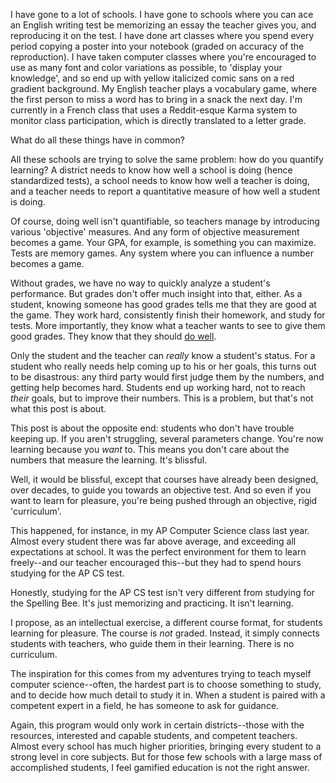 I have gone to a lot of schools. I have gone to schools where you can ace an
English writing test be memorizing an essay the teacher gives you, and
reproducing it on the test. I have done art classes where you spend every
period copying a poster into your notebook (graded on accuracy of the
reproduction). I have taken computer classes where you're encouraged to use as
many font and color variations as possible, to 'display your knowledge', and so
end up with yellow italicized comic sans on a red gradient background. My
English teacher plays a vocabulary game, where the first person to miss a word
has to bring in a snack the next day. I'm currently in a French class that uses
a Reddit-esque Karma system to monitor class participation, which is directly
translated to a letter grade.

What do all these things have in common?

All these schools are trying to solve the same problem: how do you quantify
learning? A district needs to know how well a school is doing (hence
standardized tests), a school needs to know how well a teacher is doing, and a
teacher needs to report a quantitative measure of how well a student is doing.

Of course, doing well isn't quantifiable, so teachers manage by introducing
various 'objective' measures. And any form of objective measurement becomes a
game. Your GPA, for example, is something you can maximize. Tests are memory
games. Any system where you can influence a number becomes a game.

Without grades, we have no way to quickly analyze a student's performance. But
grades don't offer much insight into that, either. As a student, knowing
someone has good grades tells me that they are good at the game. They work
hard, consistently finish their homework, and study for tests. More
importantly, they know what a teacher wants to see to give them good grades.
They know that they should [do
well](http://anonymouslawyer.blogspot.com/2006/05/ive-received-number-of-e-mails-asking.html).

Only the student and the teacher can  *really* know a student's status. For a
student who really needs help coming up to his or her goals, this turns out to
be disastrous: any third party would first judge them by the numbers, and
getting help becomes hard. Students end up working hard, not to reach *their*
goals, but to improve their numbers. This is a problem, but that's not what
this post is about.

This post is about the opposite end: students who don't have trouble keeping
up. If you aren't struggling, several parameters change. You're now learning
because you *want* to. This means you don't care about the numbers that measure
the learning. It's blissful.

Well, it would be blissful, except that courses have already been designed,
over decades, to guide you towards an objective test. And so even if you want
to learn for pleasure, you're being pushed through an objective, rigid
'curriculum'.

This happened, for instance, in my AP Computer Science class last year. Almost
every student there was far above average, and exceeding all expectations at
school. It was the perfect environment for them to learn freely--and our
teacher encouraged this--but they had to spend hours studying for the AP CS
test.

Honestly, studying for the AP CS test isn't very different from studying for
the Spelling Bee. It's just memorizing and practicing. It isn't learning.

I propose, as an intellectual exercise, a different course format, for students
learning for pleasure. The course is *not* graded. Instead, it simply connects
students with teachers, who guide them in their learning. There is no
curriculum.

The inspiration for this comes from my adventures trying to teach myself
computer science--often, the hardest part is to choose something to study, and
to decide how much detail to study it in. When a student is paired with a
competent expert in a field, he has someone to ask for guidance.

Again, this program would only work in certain districts--those with the
resources, interested and capable students, and competent teachers. Almost
every school has much higher priorities, bringing every student to a strong
level in core subjects. But for those few schools with a large mass of
accomplished students, I feel gamified education is not the right answer.
